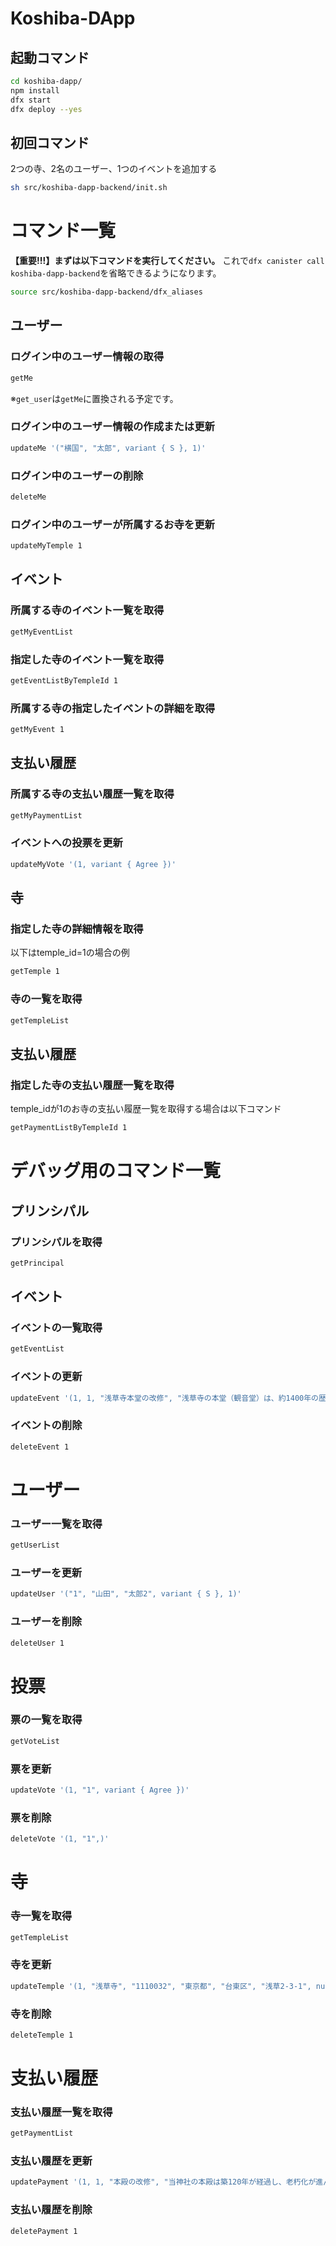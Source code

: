 # Koshiba-DApp
## 起動コマンド
```sh
cd koshiba-dapp/
npm install
dfx start
dfx deploy --yes
```

## 初回コマンド
2つの寺、2名のユーザー、1つのイベントを追加する
```sh
sh src/koshiba-dapp-backend/init.sh
```

# コマンド一覧

**【重要!!!】まずは以下コマンドを実行してください。**
これで`dfx canister call koshiba-dapp-backend`を省略できるようになります。
```sh
source src/koshiba-dapp-backend/dfx_aliases
```

## ユーザー

### ログイン中のユーザー情報の取得
```sh
getMe
```
※`get_user`は`getMe`に置換される予定です。

### ログイン中のユーザー情報の作成または更新
```sh
updateMe '("横国", "太郎", variant { S }, 1)'
```

### ログイン中のユーザーの削除
```sh
deleteMe
```

### ログイン中のユーザーが所属するお寺を更新
```sh
updateMyTemple 1
```

## イベント

### 所属する寺のイベント一覧を取得
```sh
getMyEventList
```

### 指定した寺のイベント一覧を取得
```sh
getEventListByTempleId 1
```

### 所属する寺の指定したイベントの詳細を取得
```sh
getMyEvent 1
```

## 支払い履歴
### 所属する寺の支払い履歴一覧を取得
```sh
getMyPaymentList
```

### イベントへの投票を更新
```sh
updateMyVote '(1, variant { Agree })'
```

## 寺

### 指定した寺の詳細情報を取得
以下はtemple_id=1の場合の例
```sh
getTemple 1
```

### 寺の一覧を取得
```sh
getTempleList
```

## 支払い履歴
### 指定した寺の支払い履歴一覧を取得
temple_idが1のお寺の支払い履歴一覧を取得する場合は以下コマンド
```sh
getPaymentListByTempleId 1
```

# デバッグ用のコマンド一覧
## プリンシパル
### プリンシパルを取得
```sh
getPrincipal
```

## イベント
### イベントの一覧取得
```sh
getEventList
```

### イベントの更新
```sh
updateEvent '(1, 1, "浅草寺本堂の改修", "浅草寺の本堂（観音堂）は、約1400年の歴史を持つ寺院で、現在の本堂は1958年に再建されたもので、約70年が経過しています。長年の風雨により、屋根や柱の劣化が進み、安全面での懸念が高まっています。今回、伝統的な意匠を保ちつつ耐久性を向上させることを目的に改修工事を行うことを決定しました。\n\n改修にかかる費用は約5,000万円を見込んでおり、地域の皆様からのご意見をお伺いしたいと考えています。賛成・反対を問わず、皆様のご意見をお寄せいただけますようお願い申し上げます。", "2025-04-01T12:00:00Z")'
```
### イベントの削除
```sh
deleteEvent 1
```
# ユーザー
### ユーザー一覧を取得
```sh
getUserList
```
### ユーザーを更新
```sh
updateUser '("1", "山田", "太郎2", variant { S }, 1)'
```
### ユーザーを削除
```sh
deleteUser 1
```
# 投票
### 票の一覧を取得
```sh
getVoteList
```
### 票を更新
```sh
updateVote '(1, "1", variant { Agree })'
```

### 票を削除
```sh
deleteVote '(1, "1",)'
```

# 寺
### 寺一覧を取得
```sh
getTempleList
```

### 寺を更新
```sh
updateTemple '(1, "浅草寺", "1110032", "東京都", "台東区", "浅草2-3-1", null, "https://upload.wikimedia.org/wikipedia/commons/8/8d/Asakusa_Senso-ji_2021-12_ac_%282%29.jpg", "浅草寺（せんそうじ）は、東京都台東区浅草二丁目にある都内最古の寺です。")'
```
### 寺を削除
```sh
deleteTemple 1
```

# 支払い履歴
### 支払い履歴一覧を取得
```sh
getPaymentList
```

### 支払い履歴を更新
```sh
updatePayment '(1, 1, "本殿の改修", "当神社の本殿は築120年が経過し、老朽化が進んでおります。特に屋根の傷みや柱の劣化が目立ち、安全面の懸念が増しております。これに伴い、本殿の改修工事を行いました。", 1000000, variant { Expenses }, "2025-06-10T12:00:00Z" )'
```
### 支払い履歴を削除
```sh
deletePayment 1
```